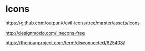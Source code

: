 # Icons

https://github.com/outpunk/evil-icons/tree/master/assets/icons

http://designmodo.com/linecons-free

https://thenounproject.com/term/disconnected/625408/
